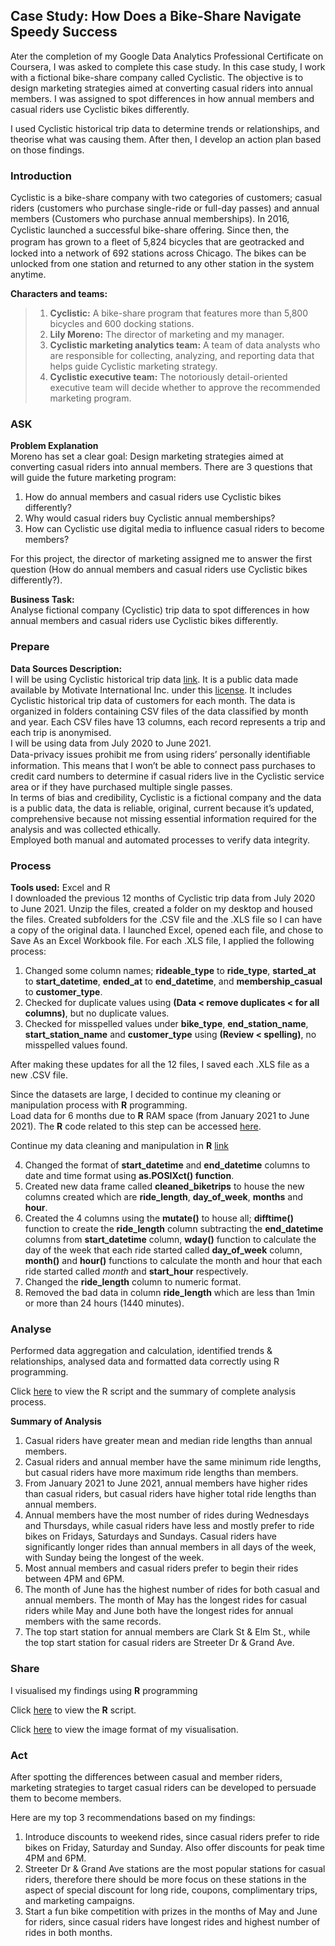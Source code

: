 ## Case Study: How Does a Bike-Share Navigate Speedy Success

Ater the completion of my Google Data Analytics Professional Certificate on Coursera, I was asked to complete this case study. In this case study, I work with a fictional bike-share company called Cyclistic. The objective is to design marketing strategies aimed at converting casual riders into annual members. I was assigned to spot differences in how annual members and casual riders use Cyclistic bikes differently. 

I used Cyclistic historical trip data to determine trends or relationships, and theorise what was causing them. After then, I develop an action plan based on those findings. 

### Introduction 
Cyclistic is a bike-share company with two categories of customers; casual riders (customers who purchase single-ride or full-day passes) and annual members (Customers who purchase annual memberships).
In 2016, Cyclistic launched a successful bike-share oﬀering. Since then, the program has grown to a ﬂeet of 5,824 bicycles that are geotracked and locked into a network of 692 stations across Chicago. The bikes can be unlocked from one station and returned to any other station in the system anytime.

**Characters and teams:**
> 1. **Cyclistic:** A bike-share program that features more than 5,800 bicycles and 600 docking stations.
> 2. **Lily Moreno:** The director of marketing and my manager.
> 3. **Cyclistic marketing analytics team:** A team of data analysts who are responsible for collecting, analyzing, and reporting data that helps guide Cyclistic marketing strategy.
> 4. **Cyclistic executive team:** The notoriously detail-oriented executive team will decide whether to approve the recommended marketing program.

### ASK
**Problem Explanation** <br>
Moreno has set a clear goal: Design marketing strategies aimed at converting casual riders into annual members. There are 3 questions that will guide the future marketing program:
1. How do annual members and casual riders use Cyclistic bikes differently? <br>
2. Why would casual riders buy Cyclistic annual memberships? <br>
3. How can Cyclistic use digital media to influence casual riders to become members? <br>

For this project, the director of marketing assigned me to answer the first question (How do annual members and casual riders use Cyclistic bikes differently?).

**Business Task:** <br>
Analyse fictional company (Cyclistic) trip data to spot differences in how annual members and casual riders use Cyclistic bikes differently.

### Prepare
**Data Sources Description:** <br> 
I will be using Cyclistic historical trip data [link](https://divvy-tripdata.s3.amazonaws.com/index.html). It is a public data made available by Motivate International Inc. under this [license](https://ride.divvybikes.com/data-license-agreement). It includes Cyclistic historical trip data of customers for each month. The data is organized in folders containing CSV files of the data classified by month and year. Each CSV files have 13 columns, each record represents a trip and each trip is anonymised.<br>
I will be using data from July 2020 to June 2021. <br>
Data-privacy issues prohibit me from using riders’ personally identiﬁable information. This means that I won’t be able to connect pass purchases to credit card numbers to determine if casual riders live in the Cyclistic service area or if they have purchased multiple single passes. <br>
In terms of bias and credibility, Cyclistic is a fictional company and the data is a public data, the data is reliable, original, current because it’s updated, comprehensive because not missing essential information required for the analysis and was collected ethically. <br>
Employed both manual and automated processes to verify data integrity.

### Process 
**Tools used:** Excel and R <br>
I downloaded the previous 12 months of Cyclistic trip data from July 2020 to June 2021. Unzip the files, created a folder on my desktop and housed the files. Created subfolders for the .CSV file and the .XLS file so I can have a copy of the original data. I launched Excel, opened each file, and chose to Save As an Excel Workbook file. For each .XLS file, I applied the following process: <br>

1. Changed some column names; **rideable_type** to **ride_type**, **started_at** to **start_datetime**, **ended_at** to **end_datetime**, and **membership_casual** to **customer_type**. <br>
2. Checked for duplicate values using **(Data < remove duplicates < for all columns)**, but no duplicate values. <br>
3. Checked for misspelled values under **bike_type**, **end_station_name**, **start_station_name** and **customer_type** using **(Review < spelling)**, no misspelled values found.<br>

After making these updates for all the 12 files, I saved each .XLS file as a new .CSV file. <br>

Since the datasets are large, I decided to continue my cleaning or manipulation process with **R** programming. <br>
Load data for 6 months due to **R** RAM space (from January 2021 to June 2021). The **R** code related to this step can be accessed [here](https://github.com/Jhay-tech/cyclistic_biketrips/blob/main/data_wrangling_and_cleaning.R). <br>

Continue my data cleaning and manipulation in **R** [link](https://github.com/Jhay-tech/cyclistic_biketrips/blob/main/data_wrangling_and_cleaning.R)<br>

4. Changed the format of **start_datetime** and **end_datetime** columns to date and time format using **as.POSIXct() function**. <br>
5. Created new data frame called **cleaned_biketrips** to house the new columns created which are **ride_length**, **day_of_week**, **months** and **hour**. <br>
6. Created the 4 columns using the **mutate()** to house all; **difftime()** function to create the **ride_length** column subtracting the **end_datetime** columns from **start_datetime** column, **wday()** function to calculate the day of the week that each ride started called **day_of_week** column, **month()** and **hour()** functions to calculate the month and hour that each ride started called *month* and **start_hour** respectively. <br>
7. Changed the **ride_length** column to numeric format. <br>
8. Removed the bad data in column **ride_length** which are less than 1min or more than 24 hours (1440 minutes).

### Analyse 
Performed data aggregation and calculation, identified trends & relationships, analysed data and formatted data correctly using R programming.

Click [here](https://github.com/Jhay-tech/cyclistic_biketrips/blob/main/cyclistic_data_analysis.R) to view the R script and the summary of complete analysis process. 

**Summary of Analysis** <br> 
1. Casual riders have greater mean and median ride lengths than annual members. <br>
2. Casual riders and annual member have the same minimum ride lengths, but casual riders have more maximum ride lengths than members. <br>
3. From January 2021 to June 2021, annual members have higher rides than casual riders, but casual riders have higher total ride lengths than annual members.<br>
4. Annual members have the most number of rides during Wednesdays and Thursdays, while casual riders have less and mostly prefer to ride bikes on Fridays, Saturdays and Sundays. Casual riders have significantly longer rides than annual members in all days of the week, with Sunday being the longest of the week.  <br>
5. Most annual members and casual riders prefer to begin their rides between 4PM and 6PM. <br>
6. The month of June has the highest number of rides for both casual and annual members. The month of May has the longest rides for casual riders while May and June both have the longest rides for annual members with the same records. <br>
7. The top start station for annual members are Clark St & Elm St., while the top start station for casual riders are Streeter Dr & Grand Ave.

### Share
I visualised my findings using **R** programming 

Click [here](https://github.com/Jhay-tech/cyclistic_biketrips/blob/main/cyclistic_data_visualisation.R) to view the **R** script. 

Click [here](https://github.com/Jhay-tech/cyclistic_biketrips/tree/main/visualisation) to view the image format of my visualisation.  

### Act 
After spotting the differences between casual and member riders, marketing strategies to target casual riders can be developed to persuade them to become members. 

Here are my top 3 recommendations based on my findings:

1. Introduce discounts to weekend rides, since casual riders prefer to ride bikes on Friday, Saturday and Sunday. Also offer discounts for peak time 4PM and 6PM. <br>
2. Streeter Dr & Grand Ave stations are the most popular stations for casual riders, therefore there should be more focus on these stations in the aspect of special discount for long ride, coupons, complimentary trips,  and marketing campaigns. <br>
3. Start a fun bike competition with prizes in the months of May and June for riders, since casual riders have longest rides and highest number of rides in both months. <br>





